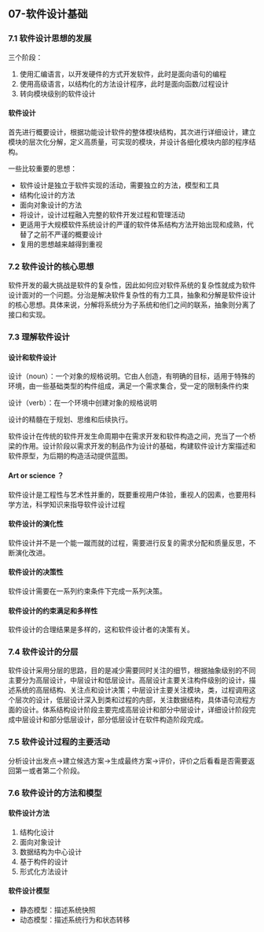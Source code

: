 ## 07-软件设计基础

### 7.1 软件设计思想的发展

三个阶段：

1. 使用汇编语言，以开发硬件的方式开发软件，此时是面向语句的编程
2. 使用高级语言，以结构化的方法设计程序，此时是面向函数/过程设计
3. 转向模块级别的软件设计

#### 软件设计

首先进行概要设计，根据功能设计软件的整体模块结构，其次进行详细设计，建立模块的层次化分解，定义高质量，可实现的模块，并设计各细化模块内部的程序结构。

一些比较重要的思想：

- 软件设计是独立于软件实现的活动，需要独立的方法，模型和工具
- 结构化设计的方法
- 面向对象设计的方法
- 将设计，设计过程融入完整的软件开发过程和管理活动
- 更适用于大规模软件系统设计的严谨的软件体系结构方法开始出现和成熟，代替了之前不严谨的概要设计
- 复用的思想越来越得到重视

### 7.2 软件设计的核心思想

软件开发的最大挑战是软件的复杂性，因此如何应对软件系统的复杂性就成为软件设计面对的一个问题。分治是解决软件复杂性的有力工具，抽象和分解是软件设计的核心思想。具体来说，分解将系统分为子系统和他们之间的联系，抽象则分离了接口和实现。

### 7.3 理解软件设计

#### 设计和软件设计

设计（noun）：一个对象的规格说明。它由人创造，有明确的目标，适用于特殊的环境，由一些基础类型的构件组成，满足一个需求集合，受一定的限制条件约束

设计（verb）：在一个环境中创建对象的规格说明

设计的精髓在于规划、思维和后续执行。

软件设计在传统的软件开发生命周期中在需求开发和软件构造之间，充当了一个桥梁的作用。设计阶段以需求开发的制品作为设计的基础，构建软件设计方案描述和软件原型，为后期的构造活动提供蓝图。

#### Art or science ？

软件设计是工程性与艺术性并重的，既要重视用户体验，重视人的因素，也要用科学方法，科学知识来指导软件设计过程

#### 软件设计的演化性

软件设计并不是一个能一蹴而就的过程，需要进行反复的需求分配和质量反思，不断演化改进。

#### 软件设计的决策性

软件设计需要在一系列约束条件下完成一系列决策。

#### 软件设计的约束满足和多样性

软件设计的合理结果是多样的，这和软件设计者的决策有关。

### 7.4 软件设计的分层

软件设计采用分层的思路，目的是减少需要同时关注的细节，根据抽象级别的不同主要分为高层设计，中层设计和低层设计。高层设计主要关注构件级别的设计，描述系统的高层结构、关注点和设计决策；中层设计主要关注模块，类，过程调用这个层次的设计，低层设计深入到类和过程的内部，关注数据结构，具体语句流程方面的设计。体系结构设计阶段主要完成高层设计和部分中层设计，详细设计阶段完成中层设计和部分低层设计，部分低层设计在软件构造阶段完成。

### 7.5 软件设计过程的主要活动

分析设计出发点->建立候选方案->生成最终方案->评价，评价之后看看是否需要返回第一或者第二个阶段。

### 7.6 软件设计的方法和模型

#### 软件设计方法

1. 结构化设计
2. 面向对象设计
3. 数据结构为中心设计
4. 基于构件的设计
5. 形式化方法设计

#### 软件设计模型

- 静态模型：描述系统快照
- 动态模型：描述系统行为和状态转移